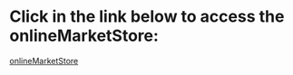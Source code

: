 <h1>Click in the link below to access the onlineMarketStore:</h1>
<a href="https://viniciusanverze.github.io/onlineMarketStore-site/">onlineMarketStore</a>
